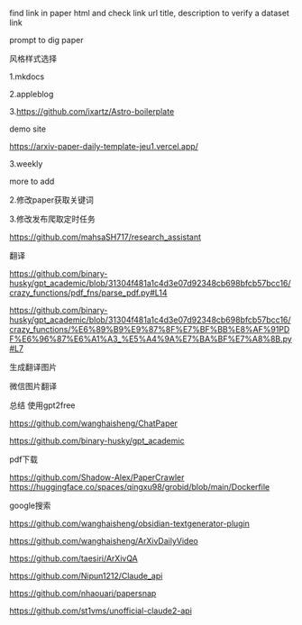
find link in paper html and check link url title, description to verify a dataset link



prompt to dig paper 







风格样式选择

1.mkdocs 

2.appleblog

3.https://github.com/ixartz/Astro-boilerplate

demo site

https://arxiv-paper-daily-template-jeu1.vercel.app/

3.weekly

more to add

2.修改paper获取关键词


3.修改发布爬取定时任务



https://github.com/mahsaSH717/research_assistant




翻译

https://github.com/binary-husky/gpt_academic/blob/31304f481a1c4d3e07d92348cb698bfcb57bcc16/crazy_functions/pdf_fns/parse_pdf.py#L14

https://github.com/binary-husky/gpt_academic/blob/31304f481a1c4d3e07d92348cb698bfcb57bcc16/crazy_functions/%E6%89%B9%E9%87%8F%E7%BF%BB%E8%AF%91PDF%E6%96%87%E6%A1%A3_%E5%A4%9A%E7%BA%BF%E7%A8%8B.py#L7

生成翻译图片

微信图片翻译


总结 使用gpt2free

https://github.com/wanghaisheng/ChatPaper

https://github.com/binary-husky/gpt_academic

pdf下载

https://github.com/Shadow-Alex/PaperCrawler
https://huggingface.co/spaces/qingxu98/grobid/blob/main/Dockerfile

google搜索 


https://github.com/wanghaisheng/obsidian-textgenerator-plugin

https://github.com/wanghaisheng/ArXivDailyVideo


https://github.com/taesiri/ArXivQA


https://github.com/Nipun1212/Claude_api


https://github.com/nhaouari/papersnap

https://github.com/st1vms/unofficial-claude2-api
